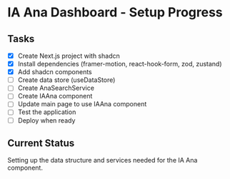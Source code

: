 # IA Ana Dashboard - Setup Progress

## Tasks
- [x] Create Next.js project with shadcn
- [x] Install dependencies (framer-motion, react-hook-form, zod, zustand)
- [x] Add shadcn components
- [ ] Create data store (useDataStore)
- [ ] Create AnaSearchService
- [ ] Create IAAna component
- [ ] Update main page to use IAAna component
- [ ] Test the application
- [ ] Deploy when ready

## Current Status
Setting up the data structure and services needed for the IA Ana component.
